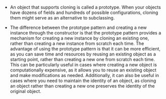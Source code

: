 * An object that supports cloning is called a prototype. When your objects have dozens of fields and hundreds of possible configurations, cloning them might serve as an alternative to subclassing.

* The difference between the prototype pattern and creating a new instance through the constructor is that the prototype pattern provides a mechanism for creating a new instance by cloning an existing one, rather than creating a new instance from scratch each time.
The advantage of using the prototype pattern is that it can be more efficient, as you can save time and resources by reusing an existing object as a starting point, rather than creating a new one from scratch each time. This can be particularly useful in cases where creating a new object is computationally expensive, as it allows you to reuse an existing object and make modifications as needed. Additionally, it can also be useful in cases where you need to maintain the identity of an object, as cloning an object rather than creating a new one preserves the identity of the original object.

